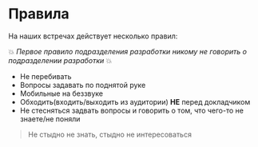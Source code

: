 # Правила

На наших встречах действует несколько правил:

:boom: *Первое правило подразделения разработки никому не говорить о подразделении разработки* :boom:

* Не перебивать
* Вопросы задавать по поднятой руке
* Мобильные на беззвуке
* Обходить(входить/выходить из аудитории) **НЕ** перед докладчиком
* Не стесняться задвать вопросы и говорить о том, что чего-то не знаете/не поняли 

> Не стыдно не знать, стыдно не интересоваться
